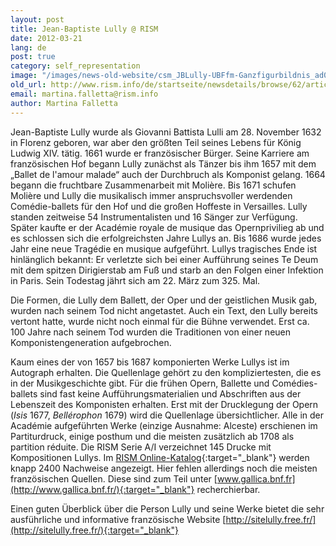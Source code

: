 ```yaml
---
layout: post
title: Jean-Baptiste Lully @ RISM
date: 2012-03-21
lang: de
post: true
category: self_representation
image: "/images/news-old-website/csm_JBLully-UBFfm-Ganzfigurbildnis_ad036c1d0e.jpg"
old_url: http://www.rism.info/de/startseite/newsdetails/browse/62/article/64/jean-baptiste-lully-rism.html
email: martina.falletta@rism.info
author: Martina Falletta
---
```



Jean-Baptiste Lully wurde als Giovanni Battista Lulli am 28. November 1632 in Florenz geboren, war aber den größten Teil seines Lebens für König Ludwig XIV. tätig. 1661 wurde er französischer Bürger. Seine Karriere am französischen Hof begann Lully zunächst als Tänzer bis ihm 1657 mit dem „Ballet de l'amour malade“ auch der Durchbruch als Komponist gelang. 1664 begann die fruchtbare Zusammenarbeit mit Molière. Bis 1671 schufen Molière und Lully die musikalisch immer anspruchsvoller werdenden Comédie-ballets für den Hof und die großen Hoffeste in Versailles. Lully standen zeitweise 54 Instrumentalisten und 16 Sänger zur Verfügung. Später kaufte er der Académie royale de musique das Opernprivilieg ab und es schlossen sich die erfolgreichsten Jahre Lullys an. Bis 1686 wurde jedes Jahr eine neue Tragédie en musique aufgeführt. Lullys tragisches Ende ist hinlänglich bekannt: Er verletzte sich bei einer Aufführung seines Te Deum mit dem spitzen Dirigierstab am Fuß und starb an den Folgen einer Infektion in Paris. Sein Todestag jährt sich am 22. März zum 325. Mal.

Die Formen, die Lully dem Ballett, der Oper und der geistlichen Musik gab, wurden nach seinem Tod nicht angetastet. Auch ein Text, den Lully bereits vertont hatte, wurde nicht noch einmal für die Bühne verwendet. Erst ca. 100 Jahre nach seinem Tod wurden die Traditionen von einer neuen Komponistengeneration aufgebrochen.

Kaum eines der von 1657 bis 1687 komponierten Werke Lullys ist im Autograph erhalten. Die Quellenlage gehört zu den kompliziertesten, die es in der Musikgeschichte gibt. Für die frühen Opern, Ballette und Comédies-ballets sind fast keine Aufführungsmaterialien und Abschriften aus der Lebenszeit des Komponisten erhalten. Erst mit der Drucklegung der Opern (_Isis_ 1677, _Bellérophon_ 1679) wird die Quellenlage übersichtlicher. Alle in der Académie aufgeführten Werke (einzige Ausnahme: Alceste) erschienen im Partiturdruck, einige posthum und die meisten zusätzlich ab 1708 als partition réduite. Die RISM Serie A/I verzeichnet 145 Drucke mit Kompositionen Lullys. Im [RISM Online-Katalog](http://opac.rism.info/index.php?id=6&no_cache=1&L=0&tx_bsbsearch_pi1%5Bsmode%5D=simple&tx_bsbsearch_pi1%5Bquery%5D%5B0%5D=jean-baptiste%20lully&tx_bsbsearch_pi1%5Bsubmit_button%5D=Suche&tx_bsbsearch_pi1%5Bnavigation%5D=%2Bsopacauthorinstitution%3A%5E%22Lully%2C%20Jean-Baptiste%22%24&tx_bsbsearch_pi1%5Bshownavi%5D%5Bsopacauthorinstitution%5D=5){:target="_blank"} werden knapp 2400 Nachweise angezeigt. Hier fehlen allerdings noch die meisten französischen Quellen. Diese sind zum Teil unter [www.gallica.bnf.fr](http://www.gallica.bnf.fr/){:target="_blank"} recherchierbar.

Einen guten Überblick über die Person Lully und seine Werke bietet die sehr ausführliche und informative französische Website [http://sitelully.free.fr/](http://sitelully.free.fr/){:target="_blank"}